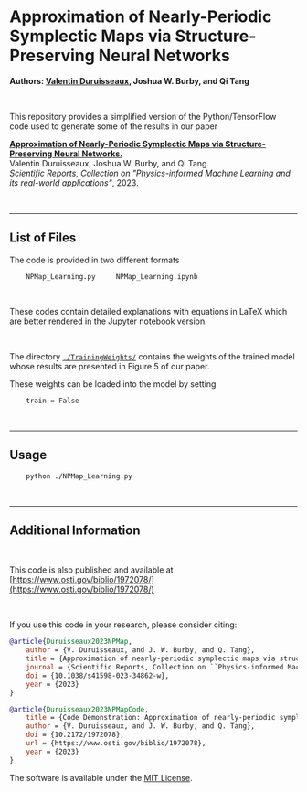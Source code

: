 # Approximation of Nearly-Periodic Symplectic Maps via Structure-Preserving Neural Networks

**Authors: [Valentin Duruisseaux](https://sites.google.com/view/valduruisseaux), Joshua W. Burby, and Qi Tang**


<br />

This repository provides a simplified version of the Python/TensorFlow code used to generate some of the results in our paper



   [**Approximation of Nearly-Periodic Symplectic Maps via Structure-Preserving Neural Networks.**](https://arxiv.org/abs/2210.05087)
<br />
   Valentin Duruisseaux, Joshua W. Burby, and Qi Tang.
   <br />
   *Scientific Reports, Collection on "Physics-informed Machine Learning and its real-world applications"*, 2023.




<br />


<hr>

## List of Files


The code is provided in two different formats

```
    NPMap_Learning.py     NPMap_Learning.ipynb
```

<br />

These codes contain detailed explanations with equations in LaTeX which are better rendered in the Jupyter notebook version.

<br />

The directory  [`./TrainingWeights/`](TrainingWeights)  contains the weights of the trained model whose results are presented in Figure 5 of our paper.

These weights can be loaded into the model by setting
```
    train = False
```



<br />


<hr>

## Usage

```
    python ./NPMap_Learning.py
```



<br />
<hr>








## Additional Information

<br />

This code is also published and available at  [https://www.osti.gov/biblio/1972078/](https://www.osti.gov/biblio/1972078/)

<br />

If you use this code in your research, please consider citing:


```bibTeX
@article{Duruisseaux2023NPMap,
	author = {V. Duruisseaux, and J. W. Burby, and Q. Tang},
	title = {Approximation of nearly-periodic symplectic maps via structure-preserving neural networks},
	journal = {Scientific Reports, Collection on ``Physics-informed Machine Learning and its real-world applications"},
   	doi = {10.1038/s41598-023-34862-w},
	year = {2023}
}
```
```bibTeX
@article{Duruisseaux2023NPMapCode,
	title = {Code Demonstration: Approximation of nearly-periodic symplectic maps via structure-preserving neural networks},
	author = {V. Duruisseaux, and J. W. Burby, and Q. Tang},
	doi = {10.2172/1972078},
	url = {https://www.osti.gov/biblio/1972078}, 
	year = {2023}
}
```





The software is available under the [MIT License](https://github.com/vduruiss/SymplecticGyroceptron/blob/main/LICENSE).
